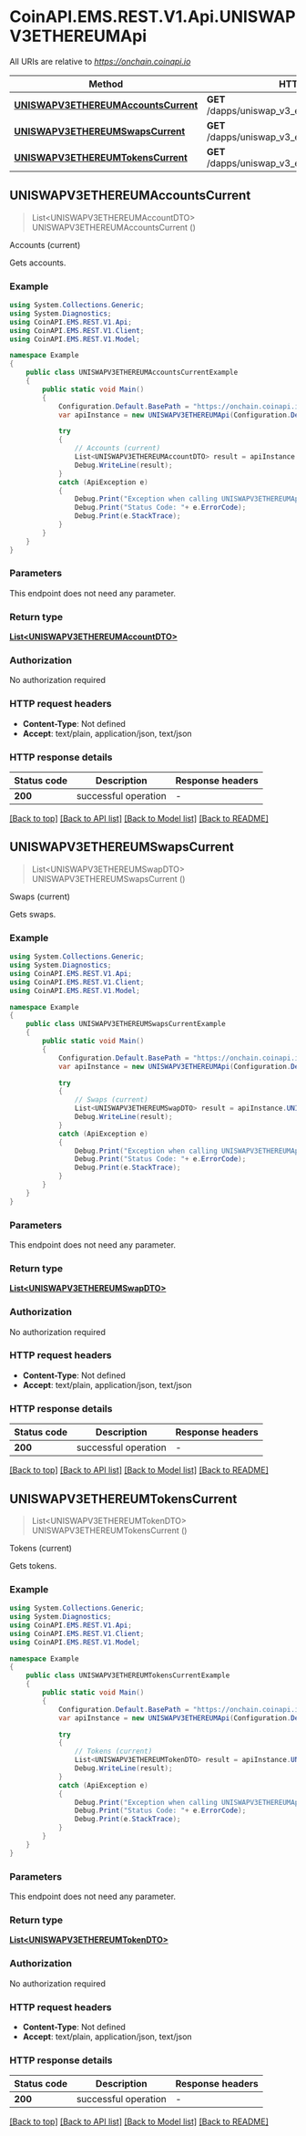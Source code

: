 # CoinAPI.EMS.REST.V1.Api.UNISWAPV3ETHEREUMApi

All URIs are relative to *https://onchain.coinapi.io*

Method | HTTP request | Description
------------- | ------------- | -------------
[**UNISWAPV3ETHEREUMAccountsCurrent**](UNISWAPV3ETHEREUMApi.md#uniswapv3ethereumaccountscurrent) | **GET** /dapps/uniswap_v3_ethereum/accounts/current | Accounts (current)
[**UNISWAPV3ETHEREUMSwapsCurrent**](UNISWAPV3ETHEREUMApi.md#uniswapv3ethereumswapscurrent) | **GET** /dapps/uniswap_v3_ethereum/swaps/current | Swaps (current)
[**UNISWAPV3ETHEREUMTokensCurrent**](UNISWAPV3ETHEREUMApi.md#uniswapv3ethereumtokenscurrent) | **GET** /dapps/uniswap_v3_ethereum/tokens/current | Tokens (current)



## UNISWAPV3ETHEREUMAccountsCurrent

> List&lt;UNISWAPV3ETHEREUMAccountDTO&gt; UNISWAPV3ETHEREUMAccountsCurrent ()

Accounts (current)

Gets accounts.

### Example

```csharp
using System.Collections.Generic;
using System.Diagnostics;
using CoinAPI.EMS.REST.V1.Api;
using CoinAPI.EMS.REST.V1.Client;
using CoinAPI.EMS.REST.V1.Model;

namespace Example
{
    public class UNISWAPV3ETHEREUMAccountsCurrentExample
    {
        public static void Main()
        {
            Configuration.Default.BasePath = "https://onchain.coinapi.io";
            var apiInstance = new UNISWAPV3ETHEREUMApi(Configuration.Default);

            try
            {
                // Accounts (current)
                List<UNISWAPV3ETHEREUMAccountDTO> result = apiInstance.UNISWAPV3ETHEREUMAccountsCurrent();
                Debug.WriteLine(result);
            }
            catch (ApiException e)
            {
                Debug.Print("Exception when calling UNISWAPV3ETHEREUMApi.UNISWAPV3ETHEREUMAccountsCurrent: " + e.Message );
                Debug.Print("Status Code: "+ e.ErrorCode);
                Debug.Print(e.StackTrace);
            }
        }
    }
}
```

### Parameters

This endpoint does not need any parameter.

### Return type

[**List&lt;UNISWAPV3ETHEREUMAccountDTO&gt;**](UNISWAPV3ETHEREUMAccountDTO.md)

### Authorization

No authorization required

### HTTP request headers

- **Content-Type**: Not defined
- **Accept**: text/plain, application/json, text/json


### HTTP response details
| Status code | Description | Response headers |
|-------------|-------------|------------------|
| **200** | successful operation |  -  |

[[Back to top]](#)
[[Back to API list]](../README.md#documentation-for-api-endpoints)
[[Back to Model list]](../README.md#documentation-for-models)
[[Back to README]](../README.md)


## UNISWAPV3ETHEREUMSwapsCurrent

> List&lt;UNISWAPV3ETHEREUMSwapDTO&gt; UNISWAPV3ETHEREUMSwapsCurrent ()

Swaps (current)

Gets swaps.

### Example

```csharp
using System.Collections.Generic;
using System.Diagnostics;
using CoinAPI.EMS.REST.V1.Api;
using CoinAPI.EMS.REST.V1.Client;
using CoinAPI.EMS.REST.V1.Model;

namespace Example
{
    public class UNISWAPV3ETHEREUMSwapsCurrentExample
    {
        public static void Main()
        {
            Configuration.Default.BasePath = "https://onchain.coinapi.io";
            var apiInstance = new UNISWAPV3ETHEREUMApi(Configuration.Default);

            try
            {
                // Swaps (current)
                List<UNISWAPV3ETHEREUMSwapDTO> result = apiInstance.UNISWAPV3ETHEREUMSwapsCurrent();
                Debug.WriteLine(result);
            }
            catch (ApiException e)
            {
                Debug.Print("Exception when calling UNISWAPV3ETHEREUMApi.UNISWAPV3ETHEREUMSwapsCurrent: " + e.Message );
                Debug.Print("Status Code: "+ e.ErrorCode);
                Debug.Print(e.StackTrace);
            }
        }
    }
}
```

### Parameters

This endpoint does not need any parameter.

### Return type

[**List&lt;UNISWAPV3ETHEREUMSwapDTO&gt;**](UNISWAPV3ETHEREUMSwapDTO.md)

### Authorization

No authorization required

### HTTP request headers

- **Content-Type**: Not defined
- **Accept**: text/plain, application/json, text/json


### HTTP response details
| Status code | Description | Response headers |
|-------------|-------------|------------------|
| **200** | successful operation |  -  |

[[Back to top]](#)
[[Back to API list]](../README.md#documentation-for-api-endpoints)
[[Back to Model list]](../README.md#documentation-for-models)
[[Back to README]](../README.md)


## UNISWAPV3ETHEREUMTokensCurrent

> List&lt;UNISWAPV3ETHEREUMTokenDTO&gt; UNISWAPV3ETHEREUMTokensCurrent ()

Tokens (current)

Gets tokens.

### Example

```csharp
using System.Collections.Generic;
using System.Diagnostics;
using CoinAPI.EMS.REST.V1.Api;
using CoinAPI.EMS.REST.V1.Client;
using CoinAPI.EMS.REST.V1.Model;

namespace Example
{
    public class UNISWAPV3ETHEREUMTokensCurrentExample
    {
        public static void Main()
        {
            Configuration.Default.BasePath = "https://onchain.coinapi.io";
            var apiInstance = new UNISWAPV3ETHEREUMApi(Configuration.Default);

            try
            {
                // Tokens (current)
                List<UNISWAPV3ETHEREUMTokenDTO> result = apiInstance.UNISWAPV3ETHEREUMTokensCurrent();
                Debug.WriteLine(result);
            }
            catch (ApiException e)
            {
                Debug.Print("Exception when calling UNISWAPV3ETHEREUMApi.UNISWAPV3ETHEREUMTokensCurrent: " + e.Message );
                Debug.Print("Status Code: "+ e.ErrorCode);
                Debug.Print(e.StackTrace);
            }
        }
    }
}
```

### Parameters

This endpoint does not need any parameter.

### Return type

[**List&lt;UNISWAPV3ETHEREUMTokenDTO&gt;**](UNISWAPV3ETHEREUMTokenDTO.md)

### Authorization

No authorization required

### HTTP request headers

- **Content-Type**: Not defined
- **Accept**: text/plain, application/json, text/json


### HTTP response details
| Status code | Description | Response headers |
|-------------|-------------|------------------|
| **200** | successful operation |  -  |

[[Back to top]](#)
[[Back to API list]](../README.md#documentation-for-api-endpoints)
[[Back to Model list]](../README.md#documentation-for-models)
[[Back to README]](../README.md)

